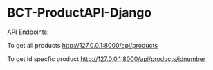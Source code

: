 # BCT-ProductAPI-Django
API Endpoints:  


To get all products http://127.0.0.1:8000/api/products 

To get id specfic product http://127.0.0.1:8000/api/products/idnumber
